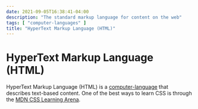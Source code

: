 ```yaml
---
date: 2021-09-05T16:38:41-04:00
description: "The standard markup language for content on the web"
tags: [ "computer-languages" ]
title: "HyperText Markup Language (HTML)"
---
```


# HyperText Markup Language (HTML)

HyperText Markup Language (HTML) is a [computer-language](computer-languages.md) that describes text-based content. One of the best ways to learn CSS is through the [MDN CSS Learning Arena](https://developer.mozilla.org/en-US/docs/Learn/CSS).
